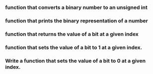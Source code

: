 ### function that converts a binary number to an unsigned int
### function that prints the binary representation of a number
### function that returns the value of a bit at a given index
### function that sets the value of a bit to 1 at a given index.
### Write a function that sets the value of a bit to 0 at a given index.
